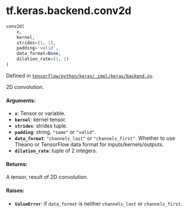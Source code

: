 <div itemscope itemtype="http://developers.google.com/ReferenceObject">
<meta itemprop="name" content="tf.keras.backend.conv2d" />
</div>

# tf.keras.backend.conv2d

``` python
conv2d(
    x,
    kernel,
    strides=(1, 1),
    padding='valid',
    data_format=None,
    dilation_rate=(1, 1)
)
```



Defined in [`tensorflow/python/keras/_impl/keras/backend.py`](https://www.tensorflow.org/code/tensorflow/python/keras/_impl/keras/backend.py).

2D convolution.

#### Arguments:

* <b>`x`</b>: Tensor or variable.
* <b>`kernel`</b>: kernel tensor.
* <b>`strides`</b>: strides tuple.
* <b>`padding`</b>: string, `"same"` or `"valid"`.
* <b>`data_format`</b>: `"channels_last"` or `"channels_first"`.
        Whether to use Theano or TensorFlow data format
        for inputs/kernels/outputs.
* <b>`dilation_rate`</b>: tuple of 2 integers.


#### Returns:

A tensor, result of 2D convolution.


#### Raises:

* <b>`ValueError`</b>: if `data_format` is neither `channels_last` or
    `channels_first`.